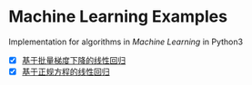 # Machine Learning Examples

Implementation for algorithms in *Machine Learning* in Python3 

- [x] [基于批量梯度下降的线性回归](linear_regression/gradtient_descent)
- [x] [基于正规方程的线性回归](linear_regression/normal_theta)
